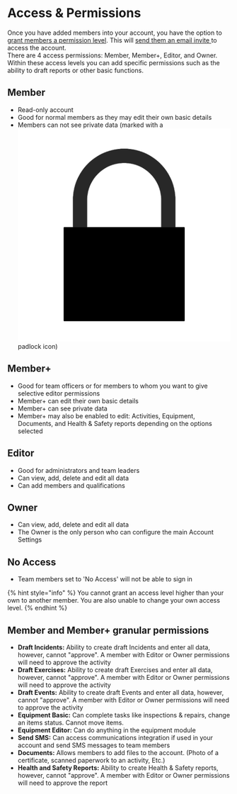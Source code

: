 # Access & Permissions

Once you have added members into your account, you have the option to [grant members a permission level](../../user-access/permissions.md). This will [send them an email invite ](../../user-access/inviting-new-users.md)to access the account.  
There are 4 access permissions: Member, Member+, Editor, and Owner. Within these access levels you can add specific permissions such as the ability to draft reports or other basic functions.

## Member

* Read-only account
* Good for normal members as they may edit their own basic details
* Members can not see private data \(marked with a ![Image Placeholder](../../.gitbook/assets/padlock-icon.png) padlock icon\)

## Member+

* Good for team officers or for members to whom you want to give selective editor permissions
* Member+ can edit their own basic details
* Member+ can see private data
* Member+ may also be enabled to edit: Activities, Equipment, Documents, and Health & Safety reports depending on the options selected

## Editor

* Good for administrators and team leaders
* Can view, add, delete and edit all data
* Can add members and qualifications

## Owner

* Can view, add, delete and edit all data
* The Owner is the only person who can configure the main Account Settings

## No Access

* Team members set to 'No Access' will not be able to sign in

{% hint style="info" %}
You cannot grant an access level higher than your own to another member. You are also unable to change your own access level.
{% endhint %}

## Member and Member+ granular permissions

* **Draft Incidents:** Ability to create draft Incidents and enter all data, however, cannot "approve". A member with Editor or Owner permissions will need to approve the activity 
* **Draft Exercises:** Ability to create draft Exercises and enter all data, however, cannot "approve". A member with Editor or Owner permissions will need to approve the activity 
* **Draft Events:** Ability to create draft Events and enter all data, however, cannot "approve". A member with Editor or Owner permissions will need to approve the activity 
* **Equipment Basic:** Can complete tasks like inspections & repairs, change an items status. Cannot move items.  
* **Equipment Editor:** Can do anything in the equipment module 
* **Send SMS:** Can access communications integration if used in your account and send SMS messages to team members 
* **Documents:** Allows members to add files to the account. \(Photo of a certificate, scanned paperwork to an activity, Etc.\) 
* **Health and Safety Reports:** Ability to create Health & Safety reports, however, cannot "approve". A member with Editor or Owner permissions will need to approve the report 

